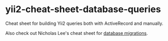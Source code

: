 # yii2-cheat-sheet-database-queries
Cheat sheet for building Yii2 queries both with ActiveRecord and manually.


Also check out Nicholas Lee's cheat sheet for [database migrations](https://nicholaskhang.github.io/my-blog/post/php-yii2-database-migration/).

